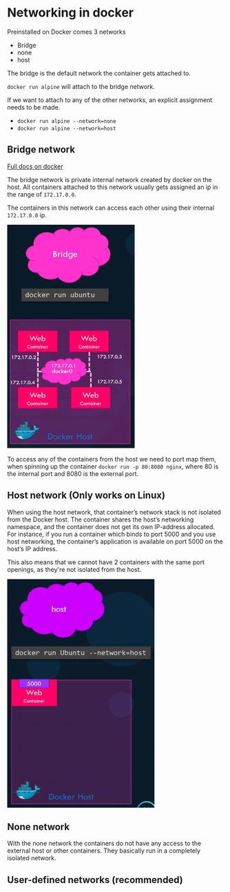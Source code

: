 # Networking in docker

Preinstalled on Docker comes 3 networks

- Bridge
- none
- host

The bridge is the default network the container gets attached to.

`docker run alpine` will attach to the bridge network.

If we want to attach to any of the other networks, an explicit
assignment needs to be made.

- `docker run alpine --network=none`
- `docker run alpine --network=host`

## Bridge network

[Full docs on docker](https://docs.docker.com/network/bridge/)

The bridge network is private internal network created
by docker on the host. All containers attached to this network
usually gets assigned an ip in the range of `172.17.0.0`.

The containers in this network can access each other using their
internal `172.17.0.0` ip.

![img](../imgs/docker-bridge-network.png)

To access any of the containers from the host
we need to port map them, when spinning up the container
`docker run -p 80:8080 nginx`, where 80 is the internal port
and 8080 is the external port.

## Host network (Only works on Linux)

When using the host network, that container’s network stack
is not isolated from the Docker host.
The container shares the host’s networking namespace, and
the container does not get its own IP-address allocated.
For instance, if you run a container which binds to port 5000 and you use host networking, the container’s application is available on port 5000 on the host’s IP address.

This also means that we cannot have 2 containers with the same
port openings, as they're not isolated from the host.

![img](../imgs/docker-host-network.png)

## None network

With the none network the containers do not have any
access to the external host or other containers.
They basically run in a completely isolated network.

## User-defined networks (recommended)